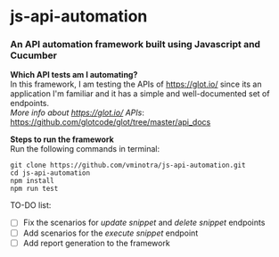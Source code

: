 # js-api-automation
### An API automation framework built using Javascript and Cucumber

**Which API tests am I automating?**<br>
In this framework, I am testing the APIs of https://glot.io/ 
since its an application I'm familiar and it has a simple and well-documented set of endpoints.<br>
*More info about https://glot.io/ APIs*: https://github.com/glotcode/glot/tree/master/api_docs

**Steps to run the framework**<br>
Run the following commands in terminal:<br>
```
git clone https://github.com/vminotra/js-api-automation.git
cd js-api-automation
npm install
npm run test
```

TO-DO list:
- [ ] Fix the scenarios for *update snippet* and *delete snippet* endpoints
- [ ] Add scenarios for the *execute snippet* endpoint
- [ ] Add report generation to the framework
